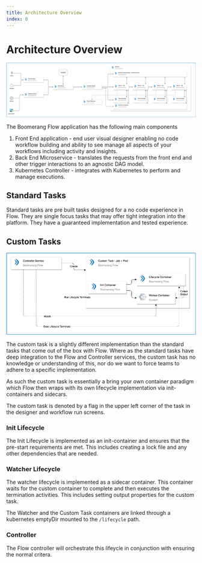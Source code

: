 ```yaml
---
title: Architecture Overview
index: 0
---
```


# Architecture Overview

![Architecture](./assets/img/Boomerang-Flow-Architecture.png)

The Boomerang Flow application has the following main components

1. Front End application - end user visual designer enabling no code workflow building and ability to see manage all aspects of your workflows including activity and insights.
2. Back End Microservice - translates the requests from the front end and other trigger interactions to an agnostic DAG model.
3. Kubernetes Controller - integrates with Kubernetes to perform and manage executions.

## Standard Tasks

Standard tasks are pre built tasks designed for a no code experience in Flow. They are single focus tasks that may offer tight integration into the platform. They have a guaranteed implementation and tested experience.

## Custom Tasks

![Architecture](./assets/img/Boomerang-Flow-Architecture-CustomTask.png)

The custom task is a slightly different implementation than the standard tasks that come out of the box with Flow. Where as the standard tasks have deep integration to the Flow and Controller services, the custom task has no knowledge or understanding of this, nor do we want to force teams to adhere to a specific implementation.

As such the custom task is essentially a bring your own container paradigm which Flow then wraps with its own lifecycle implementation via init-containers and sidecars.

The custom task is denoted by a flag in the upper left corner of the task in the designer and workflow run screens.

### Init Lifecycle

The Init Lifecycle is implemented as an init-container and ensures that the pre-start requirements are met. This includes creating a lock file and any other dependencies that are needed.

### Watcher Lifecycle

The watcher lifecycle is implemented as a sidecar container. This container waits for the custom container to complete and then executes the termination activities. This includes setting output properties for the custom task.

The Watcher and the Custom Task containers are linked through a kubernetes emptyDir mounted to the `/lifecycle` path.

### Controller

The Flow controller will orchestrate this lifeycle in conjunction with ensuring the normal critera.